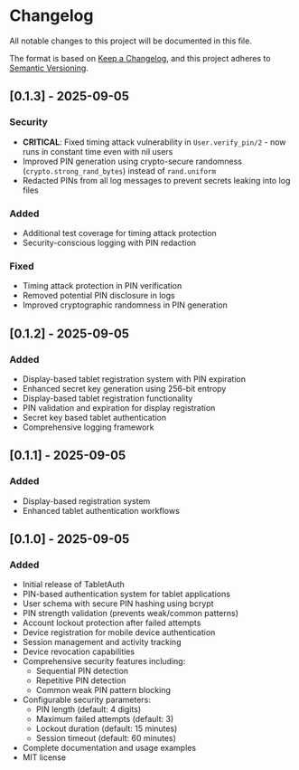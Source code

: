 # Changelog

All notable changes to this project will be documented in this file.

The format is based on [Keep a Changelog](https://keepachangelog.com/en/1.0.0/),
and this project adheres to [Semantic Versioning](https://semver.org/spec/v2.0.0.html).

## [0.1.3] - 2025-09-05

### Security
- **CRITICAL**: Fixed timing attack vulnerability in `User.verify_pin/2` - now runs in constant time even with nil users
- Improved PIN generation using crypto-secure randomness (`crypto.strong_rand_bytes`) instead of `rand.uniform`
- Redacted PINs from all log messages to prevent secrets leaking into log files

### Added
- Additional test coverage for timing attack protection
- Security-conscious logging with PIN redaction

### Fixed
- Timing attack protection in PIN verification
- Removed potential PIN disclosure in logs
- Improved cryptographic randomness in PIN generation

## [0.1.2] - 2025-09-05

### Added
- Display-based tablet registration system with PIN expiration
- Enhanced secret key generation using 256-bit entropy
- Display-based tablet registration functionality
- PIN validation and expiration for display registration
- Secret key based tablet authentication
- Comprehensive logging framework

## [0.1.1] - 2025-09-05

### Added
- Display-based registration system
- Enhanced tablet authentication workflows

## [0.1.0] - 2025-09-05

### Added
- Initial release of TabletAuth
- PIN-based authentication system for tablet applications
- User schema with secure PIN hashing using bcrypt
- PIN strength validation (prevents weak/common patterns)
- Account lockout protection after failed attempts
- Device registration for mobile device authentication
- Session management and activity tracking
- Device revocation capabilities
- Comprehensive security features including:
  - Sequential PIN detection
  - Repetitive PIN detection
  - Common weak PIN pattern blocking
- Configurable security parameters:
  - PIN length (default: 4 digits)
  - Maximum failed attempts (default: 3)
  - Lockout duration (default: 15 minutes)
  - Session timeout (default: 60 minutes)
- Complete documentation and usage examples
- MIT license